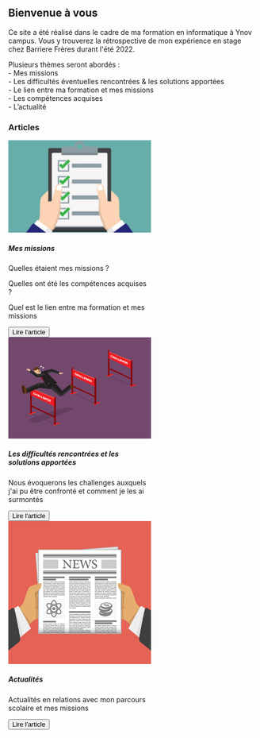 ## Bienvenue à vous

Ce site a été réalisé dans le cadre de ma formation en informatique à Ynov campus.
Vous y trouverez la rétrospective de mon expérience en stage chez Barriere Frères durant l'été 2022.

Plusieurs thèmes seront abordés :  
    - Mes missions  
    - Les difficultés éventuelles rencontrées & les solutions apportées    
	- Le lien entre ma formation et mes missions  
	- Les compétences acquises  
	- L’actualité  

### Articles

<div class="row">
    <div class="col-sm-6">
        <div class="card" style="width: 18rem;">
            <img class="card-img-top" src="picture/missions.jpg" alt="Card image cap">
            <div class="card-body">
                <h5 class="card-title">Mes missions</h5>
                <p class="card-text">Quelles étaient mes missions ?</p>
                <p class="card-text">Quelles ont été les compétences acquises ? </p>
                <p class="card-text">Quel est le lien entre ma formation et mes missions </p>
                <button onclick="location.href = 'https://clementadm.github.io/internship-report/missions';" class="btn btn-dark">Lire l'article</button>
            </div>
        </div>
    </div>
    <div class="col-sm-6">
        <div class="card" style="width: 18rem;">
            <img class="card-img-top" src="picture/obstacles.png" alt="Card image cap">
            <div class="card-body">
                <h5 class="card-title">Les difficultés rencontrées et les solutions apportées</h5>
                <p class="card-text">Nous évoquerons les challenges auxquels j'ai pu être confronté et comment je les ai surmontés </p>
                <button onclick="location.href = 'https://clementadm.github.io/internship-report/challenge';" class="btn btn-dark">Lire l'article</button>
            </div>
        </div>
    </div>
</div>

<div class="row">
    <div class="col-sm-6">
        <div class="card" style="width: 18rem;">
            <img class="card-img-top" src="picture/news.jpg" alt="Card image cap">
            <div class="card-body">
                <h5 class="card-title">Actualités</h5>
                <p class="card-text">Actualités en relations avec mon parcours scolaire et mes missions</p>
                <button onclick="location.href = 'https://clementadm.github.io/internship-report/actu';" class="btn btn-dark">Lire l'article</button>
            </div>
        </div>
    </div>
</div>

